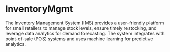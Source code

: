 # InventoryMgmt
The Inventory Management System (IMS) provides a user-friendly platform for small retailers to manage stock levels, ensure timely restocking, and leverage data analytics for demand forecasting. The system integrates with point-of-sale (POS) systems and uses machine learning for predictive analytics.
